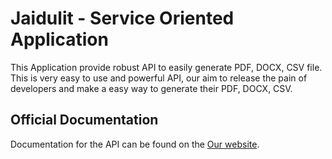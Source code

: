 # Jaidulit - Service Oriented Application

This Application provide robust API to easily generate PDF, DOCX, CSV file. This is very easy to use and powerful API, our aim to release the pain of developers
and make a easy way to generate their PDF, DOCX, CSV.

## Official Documentation

Documentation for the API can be found on the [Our website](http://jaidulit.com/codeboost).

